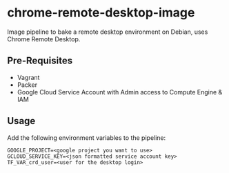 # chrome-remote-desktop-image

Image pipeline to bake a remote desktop environment
on Debian, uses Chrome Remote Desktop.

## Pre-Requisites

- Vagrant
- Packer
- Google Cloud Service Account with Admin access to Compute Engine & IAM

## Usage

Add the following environment variables to the pipeline:

```shell
GOOGLE_PROJECT=<google project you want to use>
GCLOUD_SERVICE_KEY=<json formatted service account key>
TF_VAR_crd_user=<user for the desktop login>
```